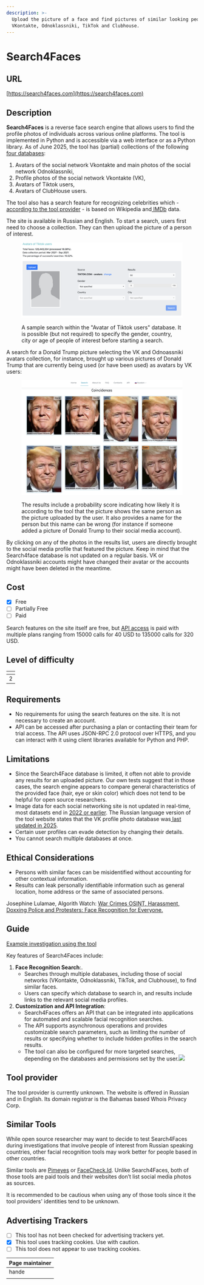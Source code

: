 ```yaml
---
description: >-
  Upload the picture of a face and find pictures of similar looking people on
  VKontakte, Odnoklassniki, TikTok and Clubhouse.
---
```


# Search4Faces

## URL

[https://search4faces.com](https://search4faces.com)

## Description

**Search4Faces** is a reverse face search engine that allows users to find the profile photos of individuals across various online platforms. The tool is implemented in Python and is accessible via a web interface or as a Python library. As of June 2025, the tool has (partial) collections of the following [four databases](https://web.archive.org/web/20250616163324/https://search4faces.com/en/):

1. Avatars of the social network Vkontakte and main photos of the social network Odnoklassniki,
2. Profile photos of the social network Vkontakte (VK),&#x20;
3. Avatars of Tiktok users,&#x20;
4. Avatars of ClubHouse users.

The tool also has a search feature for recognizing celebrities which - [according to the tool provider](https://web.archive.org/web/20250616164148/https://search4faces.com/index.html) - is based on Wikipedia and[ IMDb](https://en.wikipedia.org/wiki/IMDb) data.&#x20;

The site is available in Russian and English. To start a search, users first need to choose a collection. They can then upload the picture of a person of interest.&#x20;

<figure><img src=".gitbook/assets/Screenshot 2025-06-16 at 18.09.44.png" alt=""><figcaption><p>A sample search within the "Avatar of Tiktok users" database. It is possible (but not required) to specify the gender, country, city or age of people of interest before starting a search.</p></figcaption></figure>

A search for a Donald Trump picture selecting the VK and Odnoassniki avatars collection, for instance, brought up various pictures of Donald Trump that are currently being used (or have been used) as avatars by VK users:

<figure><img src=".gitbook/assets/Screenshot 2025-06-16 at 19.06.43.png" alt=""><figcaption><p>The results include a probability score indicating how likely it is according to the tool that the picture shows the same person as the picture uploaded by the user. It also provides a name for the person but this name can be wrong (for instance if someone added a picture of Donald Trump to their social media account).</p></figcaption></figure>

By clicking on any of the photos in the results list, users are directly brought to the social media profile that featured the picture. Keep in mind that the Search4face database is not updated on a regular basis. VK or Odnoklassniki accounts might have changed their avatar or the accounts might have been deleted in the meantime.

## Cost

* [x] Free
* [ ] Partially Free
* [ ] Paid

Search features on the site itself are free, but [API access](https://web.archive.org/web/20250425192912/https://search4faces.com/en/api.html) is paid with multiple plans ranging from 15000 calls for 40 USD to 135000 calls for 320 USD.&#x20;

## Level of difficulty

<table><thead><tr><th data-type="rating" data-max="5"></th></tr></thead><tbody><tr><td>2</td></tr></tbody></table>

## Requirements

* No requirements for using the search features on the site. It is not necessary to create an account.
* API can be accessed after purchasing a plan or contacting their team for trial access. The API uses JSON-RPC 2.0 protocol over HTTPS, and you can interact with it using client libraries available for Python and PHP.

## Limitations

* Since the Search4Face database is limited, it often not able to provide any results for an uploaded picture. Our own tests suggest that in those cases, the search engine appears to compare general characteristics of the provided face (hair, eye or skin color) which does not tend to be helpful for open source researchers.&#x20;
* Image data for each social networking site is not updated in real-time, most datasets end in [2022 or earlier](https://web.archive.org/web/20250520182518/https://search4faces.com/en/). The Russian language version of the tool website states that the VK profile photo database was[ last updated in 2025](https://web.archive.org/web/20250616202030/https://search4faces.com/search.html).&#x20;
* Certain user profiles can evade detection by changing their details.&#x20;
* You cannot search multiple databases at once.

## Ethical Considerations

* Persons with similar faces can be misidentified without accounting for other contextual information.
* Results can leak personally identifiable information such as general location, home address or the same of associated persons.

Josephine Lulamae, Algorith Watch: [War Crimes OSINT, Harassment, Doxxing Police and Protesters: Face Recognition for Everyone.](https://algorithmwatch.org/en/face-recognition-for-everyone/)

## Guide

[Example investigation using the tool](https://publication.osintambition.org/behind-the-steps-revealing-digital-identity-through-osint-and-socmint-unraveling-the-7735033b867d)

Key features of Search4Faces include:

1. **Face Recognition Search**:.
   * Searches through multiple databases, including those of social networks (VKontakte, Odnoklassniki, TikTok, and Clubhouse), to find similar faces.
   * Users can specify which database to search in, and results include links to the relevant social media profiles.
2. **Customization and API Integration**:
   * Search4Faces offers an API that can be integrated into applications for automated and scalable facial recognition searches.
   * The API supports asynchronous operations and provides customizable search parameters, such as limiting the number of results or specifying whether to include hidden profiles in the search results.
   * The tool can also be configured for more targeted searches, depending on the databases and permissions set by the user.![](<.gitbook/assets/Screenshot 2024-12-12 at 9.36.35 AM.png>)

## Tool provider

The tool provider is currently unknown. The website is offered in Russian and in English. Its domain registrar is the Bahamas based Whois Privacy Corp.

## Similar Tools

While open source researcher may want to decide to test Search4Faces during investigations that involve people of interest from Russian speaking countries, other facial recognition tools may work better for people based in other countries.&#x20;

Similar tools are [Pimeyes](https://bellingcat.gitbook.io/toolkit/more/all-tools/pimeyes) or [FaceCheck.Id](https://bellingcat.gitbook.io/toolkit/more/all-tools/facecheck.id). Unlike Search4Faces,  both of those tools are paid tools and their websites don’t list social media photos as sources.&#x20;

It is recommended to be cautious when using any of those tools since it the tool providers' identities tend to be unknown.

## Advertising Trackers

* [ ] This tool has not been checked for advertising trackers yet.
* [x] This tool uses tracking cookies. Use with caution.
* [ ] This tool does not appear to use tracking cookies.

| Page maintainer |
| --------------- |
| hande           |
|                 |
